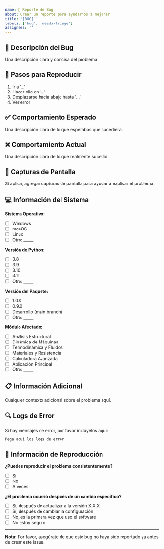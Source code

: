 ```yaml
---
name: 🐛 Reporte de Bug
about: Crear un reporte para ayudarnos a mejorar
title: '[BUG] '
labels: ['bug', 'needs-triage']
assignees: ''
---
```


## 🐛 Descripción del Bug

Una descripción clara y concisa del problema.

## 🔄 Pasos para Reproducir

1. Ir a '...'
2. Hacer clic en '...'
3. Desplazarse hacia abajo hasta '...'
4. Ver error

## ✅ Comportamiento Esperado

Una descripción clara de lo que esperabas que sucediera.

## ❌ Comportamiento Actual

Una descripción clara de lo que realmente sucedió.

## 📸 Capturas de Pantalla

Si aplica, agregar capturas de pantalla para ayudar a explicar el problema.

## 💻 Información del Sistema

**Sistema Operativo:**
- [ ] Windows
- [ ] macOS
- [ ] Linux
- [ ] Otro: _____

**Versión de Python:**
- [ ] 3.8
- [ ] 3.9
- [ ] 3.10
- [ ] 3.11
- [ ] Otro: _____

**Versión del Paquete:**
- [ ] 1.0.0
- [ ] 0.9.0
- [ ] Desarrollo (main branch)
- [ ] Otro: _____

**Módulo Afectado:**
- [ ] Análisis Estructural
- [ ] Dinámica de Máquinas
- [ ] Termodinámica y Fluidos
- [ ] Materiales y Resistencia
- [ ] Calculadora Avanzada
- [ ] Aplicación Principal
- [ ] Otro: _____

## 📋 Información Adicional

Cualquier contexto adicional sobre el problema aquí.

## 🔍 Logs de Error

Si hay mensajes de error, por favor inclúyelos aquí:

```
Pega aquí los logs de error
```

## 🧪 Información de Reproducción

**¿Puedes reproducir el problema consistentemente?**
- [ ] Sí
- [ ] No
- [ ] A veces

**¿El problema ocurrió después de un cambio específico?**
- [ ] Sí, después de actualizar a la versión X.X.X
- [ ] Sí, después de cambiar la configuración
- [ ] No, es la primera vez que uso el software
- [ ] No estoy seguro

---

**Nota:** Por favor, asegúrate de que este bug no haya sido reportado ya antes de crear este issue. 